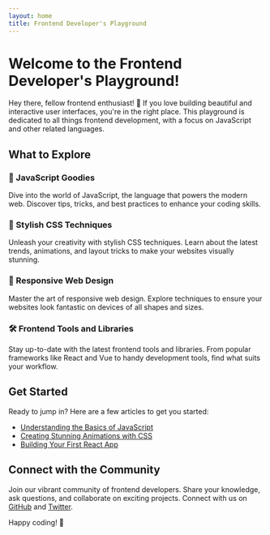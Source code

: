 ```yaml
---
layout: home
title: Frontend Developer's Playground
---
```


# Welcome to the Frontend Developer's Playground!

Hey there, fellow frontend enthusiast! 👋 If you love building beautiful and interactive user interfaces, you're in the right place. This playground is dedicated to all things frontend development, with a focus on JavaScript and other related languages.

## What to Explore

### 🚀 JavaScript Goodies

Dive into the world of JavaScript, the language that powers the modern web. Discover tips, tricks, and best practices to enhance your coding skills.

### 🎨 Stylish CSS Techniques

Unleash your creativity with stylish CSS techniques. Learn about the latest trends, animations, and layout tricks to make your websites visually stunning.

### 📱 Responsive Web Design

Master the art of responsive web design. Explore techniques to ensure your websites look fantastic on devices of all shapes and sizes.

### 🛠 Frontend Tools and Libraries

Stay up-to-date with the latest frontend tools and libraries. From popular frameworks like React and Vue to handy development tools, find what suits your workflow.

## Get Started

Ready to jump in? Here are a few articles to get you started:

- [Understanding the Basics of JavaScript](#)
- [Creating Stunning Animations with CSS](#)
- [Building Your First React App](#)

## Connect with the Community

Join our vibrant community of frontend developers. Share your knowledge, ask questions, and collaborate on exciting projects. Connect with us on [GitHub](https://github.com/Boye95) and [Twitter](https://twitter.com/fakelink).

Happy coding! 🚀
